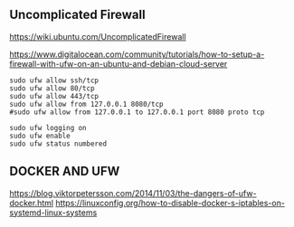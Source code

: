 
## Uncomplicated Firewall

https://wiki.ubuntu.com/UncomplicatedFirewall

https://www.digitalocean.com/community/tutorials/how-to-setup-a-firewall-with-ufw-on-an-ubuntu-and-debian-cloud-server

```
sudo ufw allow ssh/tcp
sudo ufw allow 80/tcp
sudo ufw allow 443/tcp
sudo ufw allow from 127.0.0.1 8080/tcp
#sudo ufw allow from 127.0.0.1 to 127.0.0.1 port 8080 proto tcp

sudo ufw logging on
sudo ufw enable
sudo ufw status numbered
```


## DOCKER AND UFW 
https://blog.viktorpetersson.com/2014/11/03/the-dangers-of-ufw-docker.html
https://linuxconfig.org/how-to-disable-docker-s-iptables-on-systemd-linux-systems